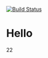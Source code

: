 [![Build Status](https://travis-ci.org/tluolovembtan/travis-cli-spring-boot.svg?branch=master)](https://travis-ci.org/tluolovembtan/travis-cli-spring-boot)
# Hello

22

